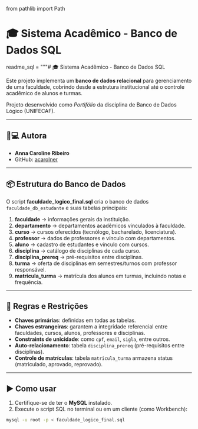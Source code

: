 from pathlib import Path

# 🎓 Sistema Acadêmico - Banco de Dados SQL
readme_sql = """# 🎓 Sistema Acadêmico - Banco de Dados SQL

Este projeto implementa um **banco de dados relacional** para gerenciamento de uma faculdade, cobrindo desde a estrutura institucional até o controle acadêmico de alunos e turmas.

Projeto desenvolvido como *Portifólio* da disciplina de Banco de Dados Lógico (UNIFECAF).

---

## 👩💻 Autora
- **Anna Caroline Ribeiro**
- GitHub: [acarolner](https://github.com/acarolner)

---

## 📦 Estrutura do Banco de Dados

O script **faculdade_logico_final.sql** cria o banco de dados `faculdade_db_estudante` e suas tabelas principais:

1. **faculdade** → informações gerais da instituição.
2. **departamento** → departamentos acadêmicos vinculados à faculdade.
3. **curso** → cursos oferecidos (tecnólogo, bacharelado, licenciatura).
4. **professor** → dados de professores e vínculo com departamentos.
5. **aluno** → cadastro de estudantes e vínculo com cursos.
6. **disciplina** → catálogo de disciplinas de cada curso.
7. **disciplina_prereq** → pré-requisitos entre disciplinas.
8. **turma** → oferta de disciplinas em semestres/turnos com professor responsável.
9. **matricula_turma** → matrícula dos alunos em turmas, incluindo notas e frequência.

---

## 🔑 Regras e Restrições

- **Chaves primárias**: definidas em todas as tabelas.
- **Chaves estrangeiras**: garantem a integridade referencial entre faculdades, cursos, alunos, professores e disciplinas.
- **Constraints de unicidade**: como `cpf`, `email`, `sigla`, entre outros.
- **Auto-relacionamento**: tabela `disciplina_prereq` (pré-requisitos entre disciplinas).
- **Controle de matrículas**: tabela `matricula_turma` armazena status (matriculado, aprovado, reprovado).

---

## ▶️ Como usar

1. Certifique-se de ter o **MySQL** instalado.
2. Execute o script SQL no terminal ou em um cliente (como Workbench):

```bash
mysql -u root -p < faculdade_logico_final.sql
